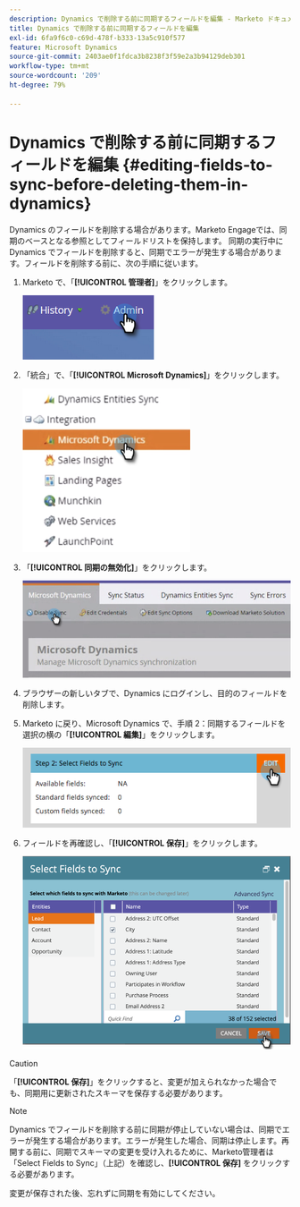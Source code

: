 ```yaml
---
description: Dynamics で削除する前に同期するフィールドを編集 - Marketo ドキュメント - 製品ドキュメント
title: Dynamics で削除する前に同期するフィールドを編集
exl-id: 6fa9f6c0-c69d-478f-b333-13a5c910f577
feature: Microsoft Dynamics
source-git-commit: 2403ae0f1fdca3b8238f3f59e2a3b94129deb301
workflow-type: tm+mt
source-wordcount: '209'
ht-degree: 79%

---
```


# Dynamics で削除する前に同期するフィールドを編集 {#editing-fields-to-sync-before-deleting-them-in-dynamics}

Dynamics のフィールドを削除する場合があります。Marketo Engageでは、同期のベースとなる参照としてフィールドリストを保持します。 同期の実行中に Dynamics でフィールドを削除すると、同期でエラーが発生する場合があります。フィールドを削除する前に、次の手順に従います。

1. Marketo で、「**[!UICONTROL 管理者]**」をクリックします。

   ![](assets/sync-before-deleting-them-in-dynamics-1.png)

1. 「統合」で、「**[!UICONTROL Microsoft Dynamics]**」をクリックします。

   ![](assets/sync-before-deleting-them-in-dynamics-2.png)

1. 「**[!UICONTROL 同期の無効化]**」をクリックします。

   ![](assets/sync-before-deleting-them-in-dynamics-3.png)

1. ブラウザーの新しいタブで、Dynamics にログインし、目的のフィールドを削除します。

1. Marketo に戻り、Microsoft Dynamics で、手順 2：同期するフィールドを選択の横の「**[!UICONTROL 編集]**」をクリックします。

   ![](assets/sync-before-deleting-them-in-dynamics-4.png)

1. フィールドを再確認し、「**[!UICONTROL 保存]**」をクリックします。

   ![](assets/sync-before-deleting-them-in-dynamics-5.png)

>[!CAUTION]
>
>「**[!UICONTROL 保存]**」をクリックすると、変更が加えられなかった場合でも、同期用に更新されたスキーマを保存する必要があります。

>[!NOTE]
>
>Dynamics でフィールドを削除する前に同期が停止していない場合は、同期でエラーが発生する場合があります。エラーが発生した場合、同期は停止します。再開する前に、同期でスキーマの変更を受け入れるために、Marketo管理者は「Select Fields to Sync」（上記）を確認し、**[!UICONTROL 保存]** をクリックする必要があります。

変更が保存された後、忘れずに同期を有効にしてください。
